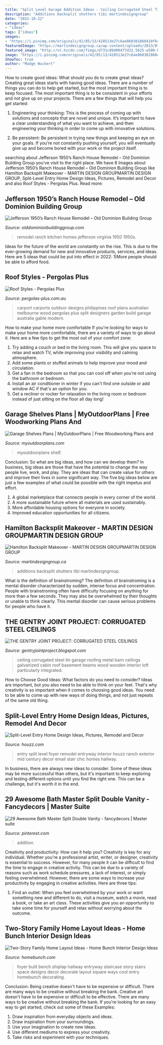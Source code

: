 ```yaml
---
title: "Split Level Garage Addition Ideas - Ceiling Corrugated Steel Tin Garage Roofing Metal Barn Ceilings Galvanized Cabin Roof Basement Beams Wood Wooden Interior Loft Particularly Integrated"
description: "Additions backsplit shutters tibi martindesigngroup"
date: "2022-10-22"
categories:
- "ideas"
tags: ["ideas"]
images:
- "https://i.pinimg.com/originals/42/85/13/428513e27c6ae860381860410f642a70.jpg"
featuredImage: "https://martindesigngroup.ca/wp-content/uploads/2013/07/Hamilton-Residence-01-80-620x413.jpg"
featured_image: "http://st.hzcdn.com/fimgs/d731c09d00477d32_5625-w500-h666-b0-p0--midcentury-entry.jpg"
image: "https://i.pinimg.com/originals/42/85/13/428513e27c6ae860381860410f642a70.jpg"
ShowToc: true
author: "Madge Wuckert"
---
```



How to create good ideas: What should you do to create great ideas?
Creating great ideas starts with having good ideas. There are a number of things you can do to help get started, but the most important thing is to keep focused. The most important thing is to be consistent in your efforts and not give up on your projects. There are a few things that will help you get started:
1. Engineering your thinking: This is the process of coming up with solutions and concepts that are novel and unique. It’s important to have a clear understanding of what you want to achieve, and then engineering your thinking in order to come up with innovative solutions.

2. Be persistent: Be persistent in trying new things and keeping an eye on your goals. If you’re not constantly pushing yourself, you will eventually give up and become bored with your work or the project itself.


	

		
searching about Jefferson 1950’s Ranch House Remodel – Old Dominion Building Group you've visit to the right place. We have 8 Images about Jefferson 1950’s Ranch House Remodel – Old Dominion Building Group like Hamilton Backsplit Makeover - MARTIN DESIGN GROUPMARTIN DESIGN GROUP, Split-Level Entry Home Design Ideas, Pictures, Remodel and Decor and also Roof Styles - Pergolas Plus. Read more:
		
    
## Jefferson 1950’s Ranch House Remodel – Old Dominion Building Group

<img loading=lazy src="http://olddominionbuildinggroup.com/wp-content/uploads/jefferson-kitchen-remodel-virginia.jpg" onerror="this.onerror=null;this.src='https://tse4.mm.bing.net/th?id=OIP.j4PK8CChZHEkIxkyxirFBwHaE2&amp;pid=15.1';" alt="Jefferson 1950’s Ranch House Remodel – Old Dominion Building Group">

_Source: olddominionbuildinggroup.com_

>remodel ranch kitchen homes jefferson virginia 1950 1950s. 

	

Ideas for the future of the world are constantly on the rise. This is due to the ever-growing demand for new and innovative products, services, and ideas. Here are 5 ideas that could be put into effect in 2022: 1)More people should be able to afford food. 

    
## Roof Styles - Pergolas Plus

<img loading=lazy src="http://www.pergolas-plus.com.au/wp-content/uploads/2014/07/Split-Gable-4.jpg" onerror="this.onerror=null;this.src='https://tse1.mm.bing.net/th?id=OIP.9MS0ROQhZUuq9H-UIK-3zgHaFj&amp;pid=15.1';" alt="Roof Styles - Pergolas Plus">

_Source: pergolas-plus.com.au_

>carport carports outdoor designs philippines roof plans australian melbourne wood pergolas plus split designers garden build garage australia gable modern. 

	

How to make your home more comfortable
If you're looking for ways to make your home more comfortable, there are a variety of ways to go about it. Here are a few tips to get the most out of your comfort zone: 
1. Try adding a couch or bed in the living room. This will give you space to relax and watch TV, while improving your visibility and calming atmosphere. 
2. Add some plants or stuffed animals to help improve your mood and circulation. 
3. Get a fan in the bedroom so that you can cool off when you're not using the bathroom or bedroom. 
4. Install an air conditioner in winter if you can't find one outside or add window AC if that's an option for you. 
5. Get a recliner or rocker for relaxation in the living room or bedroom instead of just sitting on the floor all day long!

    
## Garage Shelves Plans | MyOutdoorPlans | Free Woodworking Plans And

<img loading=lazy src="https://myoutdoorplans.com/wp-content/uploads/2012/12/Building-the-brackets.png" onerror="this.onerror=null;this.src='https://tse3.mm.bing.net/th?id=OIP.avsHtNAKuYM5mAshsHeeugHaEX&amp;pid=15.1';" alt="Garage Shelves Plans | MyOutdoorPlans | Free Woodworking Plans and">

_Source: myoutdoorplans.com_

>myoutdoorplans shelf. 

	

Conclusion: So what are big ideas, and how can we develop them?
In business, big ideas are those that have the potential to change the way people live, work, and play. They are ideas that can create value for others and improve their lives in some significant way. The five big ideas below are just a few examples of what could be possible with the right impetus and effort.
1. A global marketplace that connects people in every corner of the world.
2. A more sustainable future where all materials are used sustainably.
3. More affordable housing options for everyone in society. 
4. Improved education opportunities for all citizens. 

    
## Hamilton Backsplit Makeover - MARTIN DESIGN GROUPMARTIN DESIGN GROUP

<img loading=lazy src="https://martindesigngroup.ca/wp-content/uploads/2013/07/Hamilton-Residence-01-80-620x413.jpg" onerror="this.onerror=null;this.src='https://tse3.mm.bing.net/th?id=OIP.2sNjnaN_aJ-wHEkqpvBougHaE7&amp;pid=15.1';" alt="Hamilton Backsplit Makeover - MARTIN DESIGN GROUPMARTIN DESIGN GROUP">

_Source: martindesigngroup.ca_

>additions backsplit shutters tibi martindesigngroup. 

	

What is the definition of brainstroming?
The definition of brainstroming is a mental disorder characterized by sudden, intense focus and concentration. People with brainstroming often have difficulty focusing on anything for more than a few seconds. They may also be overwhelmed by their thoughts or unable to think clearly. This mental disorder can cause serious problems for people who have it.

    
## THE GENTRY JOINT PROJECT: CORRUGATED STEEL CEILINGS

<img loading=lazy src="https://4.bp.blogspot.com/-aDFp84KgwYg/UYVvTg08vvI/AAAAAAAAGfE/5Sy39tCkORE/s1600/IMG_0722P.jpg" onerror="this.onerror=null;this.src='https://tse2.mm.bing.net/th?id=OIP.jVG6zKMk4MCLvTxAkHRChQHaFj&amp;pid=15.1';" alt="THE GENTRY JOINT PROJECT: CORRUGATED STEEL CEILINGS">

_Source: gentryjointproject.blogspot.com_

>ceiling corrugated steel tin garage roofing metal barn ceilings galvanized cabin roof basement beams wood wooden interior loft particularly integrated. 

	

How to Choose Good Ideas: What factors do you need to consider?
Ideas are important, but you also need to be able to think on your feet. That's why creativity is so important when it comes to choosing good ideas. You need to be able to come up with new ways of doing things, and not just repeats of the same old thing.

    
## Split-Level Entry Home Design Ideas, Pictures, Remodel And Decor

<img loading=lazy src="http://st.hzcdn.com/fimgs/d731c09d00477d32_5625-w500-h666-b0-p0--midcentury-entry.jpg" onerror="this.onerror=null;this.src='https://tse1.mm.bing.net/th?id=OIP.88g80RErOS7qQsLpLudzsAHaJ3&amp;pid=15.1';" alt="Split-Level Entry Home Design Ideas, Pictures, Remodel and Decor">

_Source: houzz.com_

>entry split level foyer remodel entryway interior houzz ranch exterior mid century decor email stair chic homes hallway. 

	

In business, there are always new ideas to consider. Some of these ideas may be more successful than others, but it's important to keep exploring and testing different options until you find the right one. This can be a challenge, but it's worth it in the end.

    
## 29 Awesome Bath Master Split Double Vanity - Fancydecors | Master Suite

<img loading=lazy src="https://i.pinimg.com/originals/42/85/13/428513e27c6ae860381860410f642a70.jpg" onerror="this.onerror=null;this.src='https://tse3.mm.bing.net/th?id=OIP.oyi1GTRZWERuAdiLhCOetAHaJ4&amp;pid=15.1';" alt="29 Awesome Bath Master Split Double Vanity - fancydecors | Master suite">

_Source: pinterest.com_

>addition. 

	

Creativity and productivity: How can it help you?
Creativity is key for any individual. Whether you're a professional artist, writer, or designer, creativity is essential to success. However, for many people it can be difficult to find the time to engage in creative activity. This can be due to a variety of reasons such as work schedule pressures, a lack of interest, or simply feeling overwhelmed. However, there are some ways to increase your productivity by engaging in creative activities. Here are three tips: 
1. Find an outlet: When you feel overwhelmed by your work or want something new and different to do, visit a museum, watch a movie, read a book, or take an art class. These activities give you an opportunity to take some time for yourself and relax without worrying about the outcome.


    
## Two-Story Family Home Layout Ideas - Home Bunch Interior Design Ideas

<img loading=lazy src="http://www.homebunch.com/wp-content/uploads/2016/01/Small-Foyer-Built-in-Bench.-Small-Foyer-Built-in-Bench-Design.-Small-Foyer-Built-in-Bench-Shiplap-Wall-hooks-and-Shelf.-Smal-lFoyer-Built-in-Bench-SmallFoyer-BuiltinBench-.jpg" onerror="this.onerror=null;this.src='https://tse2.mm.bing.net/th?id=OIP.f_CG-57eQInp8Dm0Ju4UQwHaLK&amp;pid=15.1';" alt="Two-Story Family Home Layout Ideas - Home Bunch Interior Design Ideas">

_Source: homebunch.com_

>foyer built bench shiplap hallway entryway staircase story stairs space designs decor decorate layout square ways cool entry homebunch decorating. 

	

Conclusion: Being creative doesn't have to be expensive or difficult. There are many ways to be creative without breaking the bank.
Creative art doesn't have to be expensive or difficult to be effective. There are many ways to be creative without breaking the bank. If you're looking for an easy way to get started, check out some of these Examples: 
1. Draw inspiration from everyday objects and ideas.
2. Draw inspiration from your surroundings.
3. Use your imagination to create new ideas. 
4. Use different mediums to express your creativity.
5. Take risks and experiment with your techniques.

